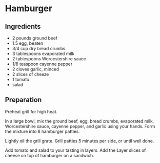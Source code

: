 # Hamburger

## Ingredients

- 2 pounds ground beef
- 1.5 egg, beaten
- 3/4 cup dry bread crumbs
- 3 tablespoons evaporated milk
- 2 tablespoons Worcestershire sauce
- 1/8 teaspoon cayenne pepper
- 2 cloves garlic, minced 
- 2 slices of cheeze
- 1 tomato
- salad

## Preparation

Preheat grill for high heat.

In a large bowl, mix the ground beef, egg, bread crumbs, evaporated milk, Worcestershire sauce, cayenne pepper, and garlic using your hands. Form the mixture into 8 hamburger patties.

Lightly oil the grill grate. Grill patties 5 minutes per side, or until well done.

Add tomato and salad to your tasting in layers. Add the Layer slices of cheese on top of hamburger on a sandwich.
